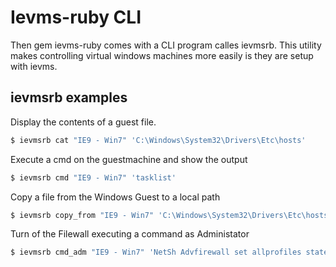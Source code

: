 # Ievms-ruby CLI

Then gem ievms-ruby comes with a CLI program calles ievmsrb. This
utility makes controlling virtual windows machines more easily is they
are setup with ievms.


## ievmsrb examples

Display the contents of a guest file.
```bash
$ ievmsrb cat "IE9 - Win7" 'C:\Windows\System32\Drivers\Etc\hosts'
```


Execute a cmd on the guestmachine and show the output
```bash
$ ievmsrb cmd "IE9 - Win7" 'tasklist'
```


Copy a file from the Windows Guest to a local path
```bash
$ ievmsrb copy_from "IE9 - Win7" 'C:\Windows\System32\Drivers\Etc\hosts' ~/Desktop/hosts.win9
```

Turn of the Filewall executing a command as Administator
```bash
$ ievmsrb cmd_adm "IE9 - Win7" 'NetSh Advfirewall set allprofiles state off'
```

